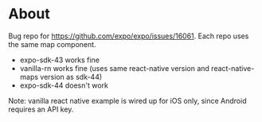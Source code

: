 # About

Bug repo for https://github.com/expo/expo/issues/16061. Each repo uses the same map component.

- expo-sdk-43 works fine
- vanilla-rn works fine (uses same react-native version and react-native-maps version as sdk-44)
- expo-sdk-44 doesn't work

Note: vanilla react native example is wired up for iOS only, since Android requires an API key.
